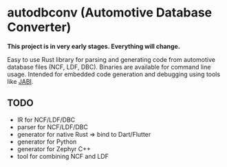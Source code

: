 # autodbconv (Automotive Database Converter)

**This project is in very early stages. Everything will change.**

Easy to use Rust library for parsing and generating code from automotive database files (NCF, LDF, DBC). Binaries are available for command line usage. Intended for embedded code generation and debugging using tools like [JABI](https://github.com/dragonlock2/JABI).

## TODO

- IR for NCF/LDF/DBC
- parser for NCF/LDF/DBC
- generator for native Rust => bind to Dart/Flutter
- generator for Python
- generator for Zephyr C++
- tool for combining NCF and LDF

